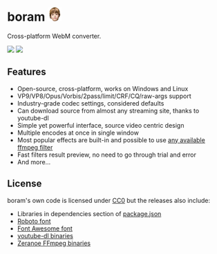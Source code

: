 # boram ![](src/index/icon.png)

Cross-platform WebM converter.

![](https://raw.githubusercontent.com/Kagami/boram/assets/boram-source.png)
![](https://raw.githubusercontent.com/Kagami/boram/assets/boram-encode.png)

## Features

* Open-source, cross-platform, works on Windows and Linux
* VP9/VP8/Opus/Vorbis/2pass/limit/CRF/CQ/raw-args support
* Industry-grade codec settings, considered defaults
* Can download source from almost any streaming site, thanks to youtube-dl
* Simple yet powerful interface, source video centric design
* Multiple encodes at once in single window
* Most popular effects are built-in and possible to use [any available ffmpeg filter](https://ffmpeg.org/ffmpeg-filters.html)
* Fast filters result preview, no need to go through trial and error
* And more…

## License

boram's own code is licensed under [CC0](COPYING) but the releases also include:

* Libraries in dependencies section of [package.json](package.json)
* [Roboto font](https://fonts.google.com/specimen/Roboto)
* [Font Awesome font](https://github.com/FortAwesome/Font-Awesome)
* [youtube-dl binaries](https://rg3.github.io/youtube-dl/)
* [Zeranoe FFmpeg binaries](http://ffmpeg.zeranoe.com/builds/)
